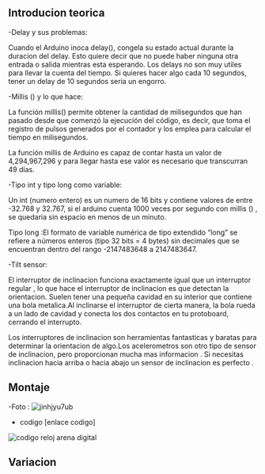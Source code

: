 ## Introducion teorica 

-Delay y sus problemas:

 Cuando el Arduino inoca delay(), congela su estado actual durante la duracion del delay. Esto quiere decir que no puede haber ninguna otra entrada o salida mientras esta esperando. Los delays no son muy utiles para llevar la cuenta del tiempo. Si quieres hacer algo cada 10 segundos, tener un delay de 10 segundos seria un engorro.

-Millis () y lo que hace:

 La función millis() permite obtener la cantidad de milisegundos que han pasado desde que comenzó la ejecución del código, es decir, que toma el registro de pulsos generados por el contador y los emplea para calcular el tiempo en milisegundos.

La función millis de Arduino es capaz de contar hasta un valor de 4,294,967,296 y para llegar hasta ese valor es necesario que transcurran 49 días.

-Tipo int y tipo long como variable: 

Un int (numero entero) es un numero de 16 bits y contiene valores de entre -32.768 y 32.767, si el arduino cuenta 1000 veces por segundo con millis () , se quedaria sin espacio en menos de un minuto.

Tipo long :El formato de variable numérica de tipo extendido “long” se refiere a números enteros (tipo 32 bits = 4 bytes) sin decimales que se encuentran dentro del rango -2147483648 a 2147483647.

 -Tilt sensor:
 
 El interruptor de inclinacion funciona exactamente igual que un interruptor regular , lo que hace el interruptor de inclinacion es que detectan la orientacion. Suelen tener una pequeña cavidad en su interior que contiene una bola metalica.Al inclinarse el interruptor de cierta manera, la bola rueda a un lado de cavidad y conecta los dos contactos en tu protoboard, cerrando el interrupto.
 
 Los interruptores de inclinacion son herramientas fantasticas y baratas para determinar la orientacion de algo.Los acelerometros son otro tipo de sensor de inclinacion, pero proporcionan mucha mas informacion .
Si necesitas inclinacion hacia arriba o hacia abajo un sensor de inclinacion es perfecto .
 
 ## Montaje 
 -Foto : 
  ![jinhjyu7ub](https://github.com/aRnAu1012/arduino./blob/main/IMG-20220112-WA0007.jpeg?raw=true)
  
 - codigo [enlace codigo]
 
 ![codigo reloj arena digital](https://github.com/aRnAu1012/arduino./blob/main/reloj_de_arena_digital.ino)
 
 ## Variacion 

